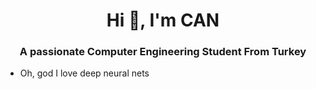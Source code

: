 <h1 align="center">Hi 👋, I'm CAN</h1>
<h3 align="center">A passionate Computer Engineering Student From Turkey</h3>

- Oh, god I love deep neural nets


